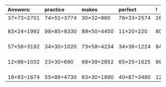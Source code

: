 | Answers: | practice | makes | perfect | ! |
| :--- | :--- | :--- | :--- | :--- |
| 37×73=2701 | 74×51=3774 | 30×32=960 | 78×33=2574 | 26×44=1144 | 
|   |   |   |   |   | 
|   |   |   |   |   | 
|   |   |   |   |   | 
| 83×24=1992 | 98×85=8330 | 89×50=4450 | 11×20=220 | 80×96=7680 | 
|   |   |   |   |   | 
|   |   |   |   |   | 
|   |   |   |   |   | 
|   |   |   |   |   | 
| 57×56=3192 | 34×30=1020 | 73×58=4234 | 34×36=1224 | 84×28=2352 | 
|   |   |   |   |   | 
|   |   |   |   |   | 
|   |   |   |   |   | 
|   |   |   |   |   | 
| 12×86=1032 | 23×30=690 | 68×39=2652 | 65×25=1625 | 99×70=6930 | 
|   |   |   |   |   | 
|   |   |   |   |   | 
|   |   |   |   |   | 
|   |   |   |   |   | 
| 18×93=1674 | 55×86=4730 | 63×30=1890 | 40×87=3480 | 12×91=1092 | 
